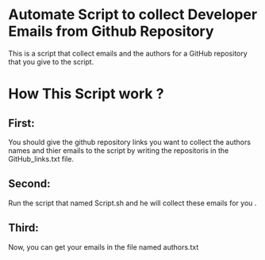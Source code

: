 # Automate Script to collect Developer Emails from Github Repository

This is a script that collect emails and the authors for a GitHub repository that you give to the script.



# How This Script work ?


## First:

You should give the github repository links you want to collect the authors names and thier emails to the script by writing the repositoris in the GitHub_links.txt file.


## Second:

Run the script that named Script.sh and he will collect these emails for you .


## Third:

Now, you can get your emails in the file named authors.txt

